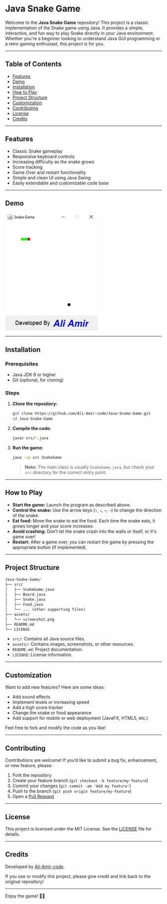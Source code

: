 # Java Snake Game

Welcome to the **Java Snake Game** repository! This project is a classic implementation of the Snake game using Java. It provides a simple, interactive, and fun way to play Snake directly in your Java environment. Whether you're a beginner looking to understand Java GUI programming or a retro gaming enthusiast, this project is for you.

---

## Table of Contents

- [Features](#features)
- [Demo](#demo)
- [Installation](#installation)
- [How to Play](#how-to-play)
- [Project Structure](#project-structure)
- [Customization](#customization)
- [Contributing](#contributing)
- [License](#license)
- [Credits](#credits)

---

## Features

- Classic Snake gameplay
- Responsive keyboard controls
- Increasing difficulty as the snake grows
- Score tracking
- Game Over and restart functionality
- Simple and clean UI using Java Swing
- Easily extendable and customizable code base

---

## Demo

![Game Screenshot](snake.jpg)

---

## Installation

### Prerequisites

- Java JDK 8 or higher
- Git (optional, for cloning)

### Steps

1. **Clone the repository:**

   ```bash
   git clone https://github.com/Ali-Amir-code/Java-Snake-Game.git
   cd Java-Snake-Game
   ```

2. **Compile the code:**

   ```bash
   javac src/*.java
   ```

3. **Run the game:**

   ```bash
   java -cp src SnakeGame
   ```

   > **Note:** The main class is usually `SnakeGame.java`, but check your `src` directory for the correct entry point.

---

## How to Play

- **Start the game:** Launch the program as described above.
- **Control the snake:** Use the arrow keys (`↑`, `↓`, `←`, `→`) to change the direction of the snake.
- **Eat food:** Move the snake to eat the food. Each time the snake eats, it grows longer and your score increases.
- **Avoid crashing:** Don’t let the snake crash into the walls or itself, or it's game over!
- **Restart:** After a game over, you can restart the game by pressing the appropriate button (if implemented).

---

## Project Structure

```
Java-Snake-Game/
├── src/
│   ├── SnakeGame.java
│   ├── Board.java
│   ├── Snake.java
│   ├── Food.java
│   └── ... (other supporting files)
├── assets/
│   └── screenshot.png
├── README.md
└── LICENSE
```

- `src/`: Contains all Java source files.
- `assets/`: Contains images, screenshots, or other resources.
- `README.md`: Project documentation.
- `LICENSE`: License information.

---

## Customization

Want to add new features? Here are some ideas:

- Add sound effects
- Implement levels or increasing speed
- Add a high score tracker
- Change the snake or food appearance
- Add support for mobile or web deployment (JavaFX, HTML5, etc.)

Feel free to fork and modify the code as you like!

---

## Contributing

Contributions are welcome! If you’d like to submit a bug fix, enhancement, or new feature, please:

1. Fork the repository
2. Create your feature branch (`git checkout -b feature/my-feature`)
3. Commit your changes (`git commit -am 'Add my feature'`)
4. Push to the branch (`git push origin feature/my-feature`)
5. Open a [Pull Request](https://github.com/Ali-Amir-code/Java-Snake-Game/pulls)

---

## License

This project is licensed under the MIT License. See the [LICENSE](LICENSE) file for details.

---

## Credits

Developed by [Ali-Amir-code](https://github.com/Ali-Amir-code).

If you use or modify this project, please give credit and link back to the original repository!

---

Enjoy the game! 🚀🐍
